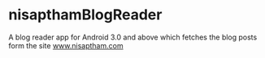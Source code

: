 # nisapthamBlogReader
A blog reader app for Android 3.0 and above which fetches the blog posts form the site www.nisaptham.com
